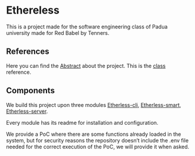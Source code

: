 # Ethereless

This is a project made for the software engineering class of Padua university made for Red Babel by Tenners.

## References
Here you can find the [Abstract](https://www.math.unipd.it/~tullio/IS-1/2019/Progetto/C2.pdf) about the project.
This is the [class](https://www.math.unipd.it/~tullio/IS-1/2019/) reference.

## Components
We build this project upon three modules [Etherless-cli](https://github.com/TennersUnipd/etherless-cli), [Etherless-smart](https://github.com/TennersUnipd/etherless-smart), [Etherless-server](https://github.com/TennersUnipd/etherless-server).

Every module has its readme for installation and configuration.

We provide a PoC where there are some functions already loaded in the system, but for security reasons the repository doesn’t include the .env file needed for the correct execution of the PoC, we will provide it when asked.
